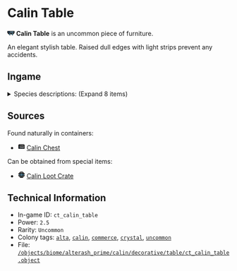 # Calin Table

<img src="https://raw.githubusercontent.com/Ceterai/Enternia/main/objects/biome/alterash_prime/calin/decorative/table/icon.png" alt="Calin Table icon" loading="lazy" height=16px width="auto" /> **Calin Table** is an uncommon piece of furniture.

An elegant stylish table. Raised dull edges with light strips prevent any accidents.

## Ingame

<details markdown="1"><summary>Species descriptions: (Expand 8 items)</summary>

- Alta: Calin style is popular in big cities with party places and video game lounges.
- Apex: This table looks really luxuriously.
- Avian: A fabulous table.
- Floran: Table gonna sslice sssome meat!
- Glitch: Admired. An excellent table.
- Human: On the Earth we used a tables like that to play billiards.
- Hylotl: No way this table is floating.
- Novakid: Ain't it a pool table?

</details>

## Sources

Found naturally in containers:

- <img src="https://raw.githubusercontent.com/Ceterai/Enternia/main/objects/biome/alterash_prime/calin/decorative/chest/icon.png" alt="Calin Chest icon" loading="lazy" height=16px width="auto" /> [Calin Chest](https://ceterai.github.io/MyEnternia/Wiki/CalinChest)

Can be obtained from special items:

- <img src="https://raw.githubusercontent.com/Ceterai/Enternia/main/items/active/alta/loot/biome/ct_calin_loot.png" alt="Calin Loot Crate icon" loading="lazy" height=16px width="auto" /> [Calin Loot Crate](https://ceterai.github.io/MyEnternia/Wiki/CalinLootCrate)

## Technical Information

- In-game ID: `ct_calin_table`
- Power: `2.5`
- Rarity: `Uncommon`
- Colony tags: [`alta`](https://ceterai.github.io/MyEnternia/Wiki/Tags/Alta), [`calin`](https://ceterai.github.io/MyEnternia/Wiki/Tags/Calin), [`commerce`](https://ceterai.github.io/MyEnternia/Wiki/Tags/Commerce), [`crystal`](https://ceterai.github.io/MyEnternia/Wiki/Tags/Crystal), [`uncommon`](https://ceterai.github.io/MyEnternia/Wiki/Tags/Uncommon)
- File: [`/objects/biome/alterash_prime/calin/decorative/table/ct_calin_table.object`](https://github.com/Ceterai/Enternia/blob/main/objects/biome/alterash_prime/calin/decorative/table/ct_calin_table.object)
